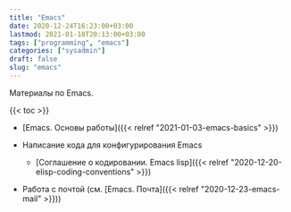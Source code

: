 ```yaml
---
title: "Emacs"
date: 2020-12-24T16:23:00+03:00
lastmod: 2021-01-10T20:13:00+03:00
tags: ["programming", "emacs"]
categories: ["sysadmin"]
draft: false
slug: "emacs"
---
```


Материалы по Emacs.

<!--more-->

{{< toc >}}

-   [Emacs. Основы работы]({{< relref "2021-01-03-emacs-basics" >}})

-   Написание кода для конфигурирования Emacs
    -   [Соглашение о кодировании. Emacs lisp]({{< relref "2020-12-20-elisp-coding-conventions" >}})

-   Работа с почтой (см. [Emacs. Почта]({{< relref "2020-12-23-emacs-mail" >}}))

